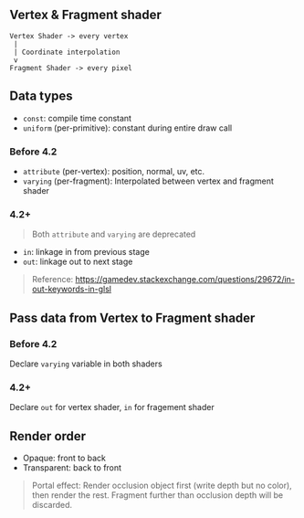 
## Vertex & Fragment shader
```
Vertex Shader -> every vertex
 |
 | Coordinate interpolation
 v
Fragment Shader -> every pixel
```

## Data types
- `const`: compile time constant
- `uniform` (per-primitive): constant during entire draw call

### Before 4.2
- `attribute` (per-vertex): position, normal, uv, etc.
- `varying` (per-fragment): Interpolated between vertex and fragment shader

### 4.2+

> Both `attribute` and `varying` are deprecated

- `in`: linkage in from previous stage
- `out`: linkage out to next stage

> Reference: https://gamedev.stackexchange.com/questions/29672/in-out-keywords-in-glsl


## Pass data from Vertex to Fragment shader

### Before 4.2
Declare `varying` variable in both shaders


### 4.2+
Declare `out` for vertex shader, `in` for fragement shader

## Render order
- Opaque: front to back
- Transparent: back to front

> Portal effect: Render occlusion object first (write depth but no color), then render the rest. Fragment further than occlusion depth will be discarded.
